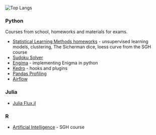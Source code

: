 ![Top Langs](https://github-readme-stats.vercel.app/api/top-langs/?username=sarawaniolka&count_private=true&show_icons=true&hide=html,jupyter%20notebook)

### Python
Courses from school, homeworks and materials for exams.
- [Statistical Learning Methods homeworks](https://github.com/sarawaniolka/SLM-HW) - unsupervised learning models, clustering, The Sicherman dice, loess curve from the SGH course
- [Sudoku Solver](https://github.com/sarawaniolka/Sudoku_Solver)
- [Engima](https://github.com/sarawaniolka/Enigma-implementation) - implementing Enigma in python
- [Kedro](https://github.com/sarawaniolka/Kedro) - hooks and plugins
- [Pandas Profiling](https://github.com/sarawaniolka/pandas_profiling)
- [Airflow](https://github.com/sarawaniolka/Airflow-Intro)


### Julia
- [Julia Flux.jl](https://github.com/sarawaniolka/Julia-Flux)


### R
- [Artificial Intelligence]() - SGH course

